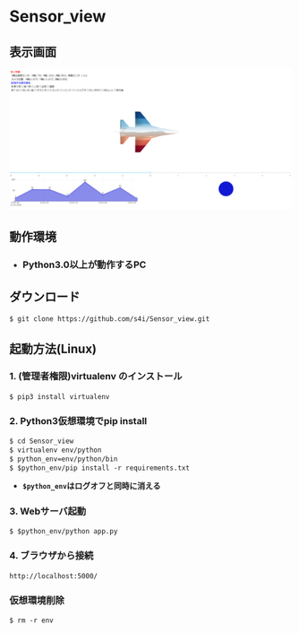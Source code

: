 # Sensor_view
## 表示画面
![](markdown_pict/display.png)

## 動作環境
- ### Python3.0以上が動作するPC

## ダウンロード
```
$ git clone https://github.com/s4i/Sensor_view.git
```

## 起動方法(Linux)
### 1. (管理者権限)virtualenv のインストール
```
$ pip3 install virtualenv
```

### 2. Python3仮想環境でpip install
```
$ cd Sensor_view
$ virtualenv env/python
$ python_env=env/python/bin
$ $python_env/pip install -r requirements.txt
```
 - **`$python_env`はログオフと同時に消える**

### 3. Webサーバ起動
```
$ $python_env/python app.py
```

### 4. ブラウザから接続
```
http://localhost:5000/
```

### 仮想環境削除
```
$ rm -r env
```
